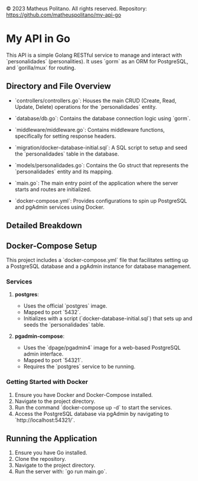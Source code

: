 
© 2023 Matheus Politano. All rights reserved.
Repository: https://github.com/matheuspolitano/my-api-go


# My API in Go

This API is a simple Golang RESTful service to manage and interact with \`personalidades\` (personalities). It uses \`gorm\` as an ORM for PostgreSQL, and \`gorilla/mux\` for routing.

## Directory and File Overview

- \`controllers/controllers.go\`: Houses the main CRUD (Create, Read, Update, Delete) operations for the \`personalidades\` entity.
  
- \`database/db.go\`: Contains the database connection logic using \`gorm\`.

- \`middleware/middleware.go\`: Contains middleware functions, specifically for setting response headers.
  
- \`migration/docker-database-initial.sql\`: A SQL script to setup and seed the \`personalidades\` table in the database.

- \`models/personalidades.go\`: Contains the Go struct that represents the \`personalidades\` entity and its mapping.

- \`main.go\`: The main entry point of the application where the server starts and routes are initialized.

- \`docker-compose.yml\`: Provides configurations to spin up PostgreSQL and pgAdmin services using Docker.

## Detailed Breakdown

## Docker-Compose Setup

This project includes a \`docker-compose.yml\` file that facilitates setting up a PostgreSQL database and a pgAdmin instance for database management.

### Services

1. **postgres**: 
    - Uses the official \`postgres\` image.
    - Mapped to port \`5432\`.
    - Initializes with a script (\`docker-database-initial.sql\`) that sets up and seeds the \`personalidades\` table.

2. **pgadmin-compose**:
    - Uses the \`dpage/pgadmin4\` image for a web-based PostgreSQL admin interface.
    - Mapped to port \`54321\`.
    - Requires the \`postgres\` service to be running.

### Getting Started with Docker

1. Ensure you have Docker and Docker-Compose installed.
2. Navigate to the project directory.
3. Run the command \`docker-compose up -d\` to start the services.
4. Access the PostgreSQL database via pgAdmin by navigating to \`http://localhost:54321/\`.

## Running the Application

1. Ensure you have Go installed.
2. Clone the repository.
3. Navigate to the project directory.
4. Run the server with: \`go run main.go\`.